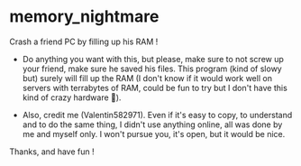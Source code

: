 # memory_nightmare
Crash a friend PC by filling up his RAM !

-  Do anything you want with this, but please, make sure to not screw up your friend, make sure he saved his files. This program (kind of slowy but) surely will fill up the RAM (I don't know if it would work well on servers with terrabytes of RAM, could be fun to try but I don't have this kind of crazy hardware 🤣).

-  Also, credit me (Valentin582971). Even if it's easy to copy, to understand and to do the same thing, I didn't use anything online, all was done by me and myself only. I won't pursue you, it's open, but it would be nice.

Thanks, and have fun !
